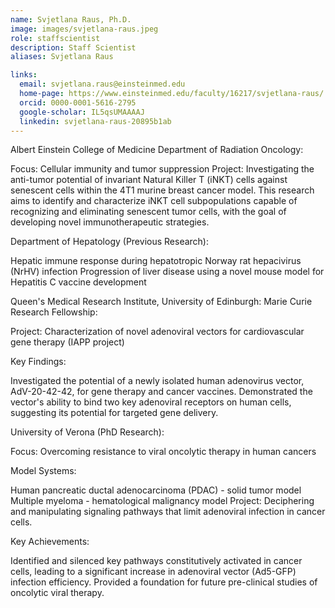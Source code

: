 ```yaml
---
name: Svjetlana Raus, Ph.D.
image: images/svjetlana-raus.jpeg
role: staffscientist
description: Staff Scientist
aliases: Svjetlana Raus

links:
  email: svjetlana.raus@einsteinmed.edu
  home-page: https://www.einsteinmed.edu/faculty/16217/svjetlana-raus/
  orcid: 0000-0001-5616-2795
  google-scholar: IL5qsUMAAAAJ
  linkedin: svjetlana-raus-20895b1ab
---
```


Albert Einstein College of Medicine
Department of Radiation Oncology:

Focus:  Cellular immunity and tumor suppression
Project:  Investigating the anti-tumor potential of invariant Natural Killer T (iNKT) cells against senescent cells within the 4T1 murine breast cancer model. This research aims to identify and characterize iNKT cell subpopulations capable of recognizing and eliminating senescent tumor cells, with the goal of developing novel immunotherapeutic strategies.

Department of Hepatology (Previous Research):

Hepatic immune response during hepatotropic Norway rat hepacivirus (NrHV) infection
Progression of liver disease using a novel mouse model for Hepatitis C vaccine development

Queen's Medical Research Institute, University of Edinburgh:
Marie Curie Research Fellowship:

Project: Characterization of novel adenoviral vectors for cardiovascular gene therapy (IAPP project)

Key Findings:

Investigated the potential of a newly isolated human adenovirus vector, AdV-20-42-42, for gene therapy and cancer vaccines.
Demonstrated the vector's ability to bind two key adenoviral receptors on human cells, suggesting its potential for targeted gene delivery.

University of Verona (PhD Research):

Focus: Overcoming resistance to viral oncolytic therapy in human cancers

Model Systems:

Human pancreatic ductal adenocarcinoma (PDAC) - solid tumor model
Multiple myeloma - hematological malignancy model
Project: Deciphering and manipulating signaling pathways that limit adenoviral infection in cancer cells.

Key Achievements:

Identified and silenced key pathways constitutively activated in cancer cells, leading to a significant increase in adenoviral vector (Ad5-GFP) infection efficiency.
Provided a foundation for future pre-clinical studies of oncolytic viral therapy.

